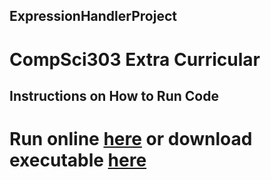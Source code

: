 ## ExpressionHandlerProject
 # CompSci303 Extra Curricular

## Instructions on How to Run Code
 # Run online [here](https://vulpolox.itch.io/compsci-303-class-project) or download executable [here](https://drive.google.com/file/d/1WHmh31ui1EIswot5-3Jpv3qk035LHQob/view?usp=sharing)

 
